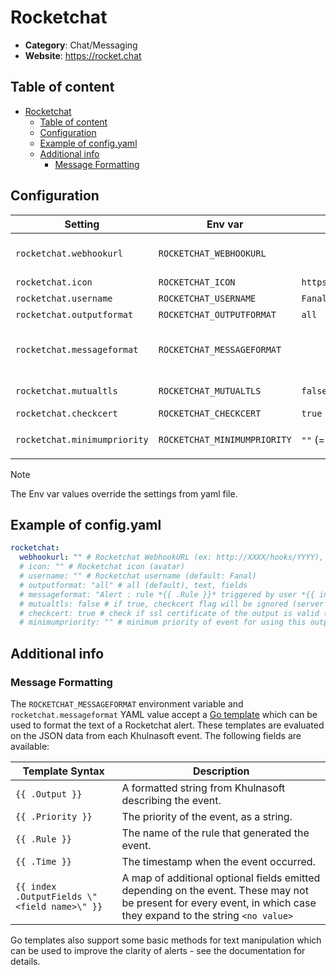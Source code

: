 # Rocketchat


- **Category**: Chat/Messaging
- **Website**: https://rocket.chat

## Table of content

- [Rocketchat](#rocketchat)
  - [Table of content](#table-of-content)
  - [Configuration](#configuration)
  - [Example of config.yaml](#example-of-configyaml)
  - [Additional info](#additional-info)
    - [Message Formatting](#message-formatting)

## Configuration


| Setting                      | Env var                      | Default value                                                                                       | Description                                                                                                                                                                                                                                                                    |
| ---------------------------- | ---------------------------- | --------------------------------------------------------------------------------------------------- | ------------------------------------------------------------------------------------------------------------------------------------------------------------------------------------------------------------------------------------------------------------------------------ |
| `rocketchat.webhookurl`      | `ROCKETCHAT_WEBHOOKURL`      |                                                                                                     | Rocketchat WebhookURL (ex: https://hooks.rocketchat.com/services/XXXX/YYYY/ZZZZ), if not empty, Rocketchat output is **enabled**                                                                                                                                               |
| `rocketchat.icon`            | `ROCKETCHAT_ICON`            | `https://raw.githubusercontent.com/khulnasoft/fanal/master/imgs/fanal_color.png` | Rocketchat icon (avatar)                                                                                                                                                                                                                                                       |
| `rocketchat.username`        | `ROCKETCHAT_USERNAME`        | `Fanal`                                                                                     | Rocketchat username                                                                                                                                                                                                                                                            |
| `rocketchat.outputformat`    | `ROCKETCHAT_OUTPUTFORMAT`    | `all`                                                                                               | Rocketchat message format: `all`, `text`, `field`                                                                                                                                                                                                                              |
| `rocketchat.messageformat`   | `ROCKETCHAT_MESSAGEFORMAT`   |                                                                                                     | A Go template to format Rocketchat Text above Attachment, displayed in addition to the output from `ROCKETCHAT_OUTPUTFORMAT`, see [Message Formatting](#message-formatting) in the README for details. If empty, no Text is displayed before Attachment. |
| `rocketchat.mutualtls`       | `ROCKETCHAT_MUTUALTLS`       | `false`                                                                                             | Authenticate to the output with TLS, if true, checkcert flag will be ignored (server cert will always be checked)                                                                                                                                                              |
| `rocketchat.checkcert`       | `ROCKETCHAT_CHECKCERT`       | `true`                                                                                              | check if ssl certificate of the output is valid                                                                                                                                                                                                                                | `rocketchat.minimumpriority` | `ROCKETCHAT_MINIMUMPRIORITY` | `""` (= `debug`)                                                                                    | Minimum priority of event for using this output, order is `emergency,alert,critical,error,warning,notice,informational,debug or ""`
| `rocketchat.minimumpriority` | `ROCKETCHAT_MINIMUMPRIORITY` | `""` (= `debug`)                                                                                    | Minimum priority of event for using this output, order is `emergency,alert,critical,error,warning,notice,informational,debug or ""`                                                                                                                                            |


> [!NOTE]
The Env var values override the settings from yaml file.

## Example of config.yaml

```yaml
rocketchat:
  webhookurl: "" # Rocketchat WebhookURL (ex: http://XXXX/hooks/YYYY), if not empty, Rocketchat output is enabled
  # icon: "" # Rocketchat icon (avatar)
  # username: "" # Rocketchat username (default: Fanal)
  # outputformat: "all" # all (default), text, fields
  # messageformat: "Alert : rule *{{ .Rule }}* triggered by user *{{ index .OutputFields \"user.name\" }}*" # a Go template to format Rocketchat Text above Attachment, displayed in addition to the output from `ROCKETCHAT_OUTPUTFORMAT`. If empty, no Text is displayed before Attachment.
  # mutualtls: false # if true, checkcert flag will be ignored (server cert will always be checked)
  # checkcert: true # check if ssl certificate of the output is valid (default: true)
  # minimumpriority: "" # minimum priority of event for using this output, order is emergency|alert|critical|error|warning|notice|informational|debug or "" (default)
```

## Additional info

### Message Formatting

The `ROCKETCHAT_MESSAGEFORMAT` environment variable and `rocketchat.messageformat` YAML value accept a [Go template](https://golang.org/pkg/text/template/) which can be used to format the text of a Rocketchat alert.
These templates are evaluated on the JSON data from each Khulnasoft event. The following fields are available:

| Template Syntax                              | Description                                                                                                                                                        |
| -------------------------------------------- | ------------------------------------------------------------------------------------------------------------------------------------------------------------------ |
| `{{ .Output }}`                              | A formatted string from Khulnasoft describing the event.                                                                                                                |
| `{{ .Priority }}`                            | The priority of the event, as a string.                                                                                                                            |
| `{{ .Rule }}`                                | The name of the rule that generated the event.                                                                                                                     |
| `{{ .Time }}`                                | The timestamp when the event occurred.                                                                                                                             |
| `{{ index .OutputFields \"<field name>\" }}` | A map of additional optional fields emitted depending on the event. These may not be present for every event, in which case they expand to the string `<no value>` |

Go templates also support some basic methods for text manipulation which can be used to improve the clarity of alerts - see the documentation for details.